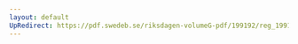 ```yaml
---
layout: default
UpRedirect: https://pdf.swedeb.se/riksdagen-volumeG-pdf/199192/reg_199192/reg_199192_0138.pdf
---
```

